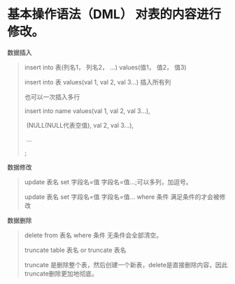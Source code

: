 # 基本操作语法（DML） 对表的内容进行修改。

数据插入

>insert into 表(列名1， 列名2， ...) values(值1， 值2， 值3) 
>
>insert into 表 values(val 1, val 2, val 3...) 插入所有列
>
>也可以一次插入多行
>
>insert into name values(val 1, val 2, val 3...),
>
>​					   (NULL(NULL代表空值), val 2, val 3...),
>
>​				...
>
>;

数据修改

>update 表名 set 字段名=值 字段名=值...;可以多列，加逗号。
>
>update 表名 set 字段名=值 字段名=值... where 条件 满足条件的才会被修改

数据删除

>delete from 表名 where 条件 无条件会全部清空。
>
>truncate table 表名 or truncate 表名 
>
>truncate 是删除整个表，然后创建一个新表，delete是直接删除内容，因此truncate删除更加地彻底。

